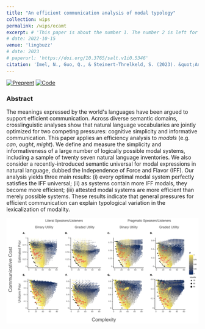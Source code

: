 ```yaml
---
title: "An efficient communication analysis of modal typology"
collection: wips
permalink: /wips/ecamt
excerpt: # 'This paper is about the number 1. The number 2 is left for future work.'
# date: 2022-10-15
venue: 'lingbuzz'
# date: 2023
# paperurl: 'https://doi.org/10.3765/salt.v1i0.5346'
citation: 'Imel, N., Guo, Q., & Steinert-Threlkeld, S. (2023). &quot;An efficient communication analysis of modal typology.&quot; lingbuzz.'
---
```


[![Preprent](https://img.shields.io/badge/preprint-lightblue)](https://ling.auf.net/lingbuzz/007392)
[![Code](https://img.shields.io/badge/code-gray)](https://github.com/nathimel/modals-effcomm)

### Abstract

The meanings expressed by the world's languages have been argued to support efficient communication. Across diverse semantic domains, crosslinguistic analyses show that natural language vocabularies are jointly optimized for two competing pressures: cognitive simplicity and informative communication. This paper applies an efficiency analysis to *modals* (e.g. *can*, *ought*, *might*). We define and measure the simplicity and informativeness of a large number of logically possible modal systems, including a sample of twenty seven natural language inventories. We also consider a recently-introduced semantic universal for modal expressions in natural language, dubbed the Independence of Force and Flavor (IFF). Our analysis yields three main results: (i) every optimal modal system perfectly satisfies the IFF universal; (ii) as systems contain more IFF modals, they become more efficient; (iii) attested modal systems are more efficient than merely possible systems. These results indicate that general pressures for efficient communication can explain typological variation in the lexicalization of modality.

![](../images/main_multiplot.png)
